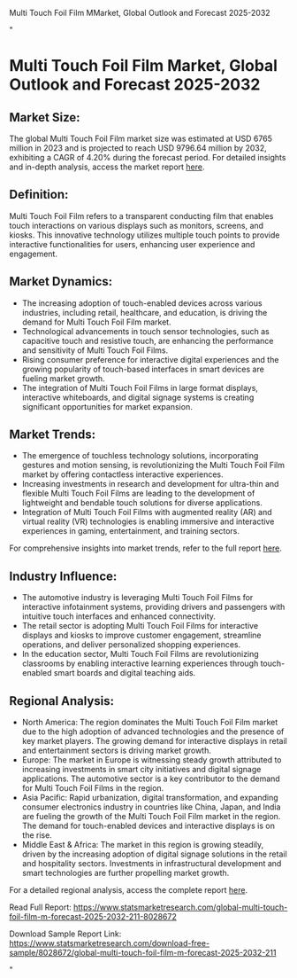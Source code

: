 Multi Touch Foil Film MMarket, Global Outlook and Forecast 2025-2032 

"<h1>Multi Touch Foil Film Market, Global Outlook and Forecast 2025-2032</h1>

<h2>Market Size:</h2>
<p>The global Multi Touch Foil Film market size was estimated at USD 6765 million in 2023 and is projected to reach USD 9796.64 million by 2032, exhibiting a CAGR of 4.20% during the forecast period. For detailed insights and in-depth analysis, access the market report <a href='https://www.statsmarketresearch.com/global-multi-touch-foil-film-m-forecast-2025-2032-211-8028672'>here</a>.</p>

<h2>Definition:</h2>
<p>Multi Touch Foil Film refers to a transparent conducting film that enables touch interactions on various displays such as monitors, screens, and kiosks. This innovative technology utilizes multiple touch points to provide interactive functionalities for users, enhancing user experience and engagement.</p>

<h2>Market Dynamics:</h2>
<ul>
  <li>The increasing adoption of touch-enabled devices across various industries, including retail, healthcare, and education, is driving the demand for Multi Touch Foil Film market.</li>
  <li>Technological advancements in touch sensor technologies, such as capacitive touch and resistive touch, are enhancing the performance and sensitivity of Multi Touch Foil Films.</li>
  <li>Rising consumer preference for interactive digital experiences and the growing popularity of touch-based interfaces in smart devices are fueling market growth.</li>
  <li>The integration of Multi Touch Foil Films in large format displays, interactive whiteboards, and digital signage systems is creating significant opportunities for market expansion.</li>
</ul>

<h2>Market Trends:</h2>
<ul>
  <li>The emergence of touchless technology solutions, incorporating gestures and motion sensing, is revolutionizing the Multi Touch Foil Film market by offering contactless interactive experiences.</li>
  <li>Increasing investments in research and development for ultra-thin and flexible Multi Touch Foil Films are leading to the development of lightweight and bendable touch solutions for diverse applications.</li>
  <li>Integration of Multi Touch Foil Films with augmented reality (AR) and virtual reality (VR) technologies is enabling immersive and interactive experiences in gaming, entertainment, and training sectors.</li>
</ul>
<p>For comprehensive insights into market trends, refer to the full report <a href='https://www.statsmarketresearch.com/global-multi-touch-foil-film-m-forecast-2025-2032-211-8028672'>here</a>.</p>

<h2>Industry Influence:</h2>
<ul>
  <li>The automotive industry is leveraging Multi Touch Foil Films for interactive infotainment systems, providing drivers and passengers with intuitive touch interfaces and enhanced connectivity.</li>
  <li>The retail sector is adopting Multi Touch Foil Films for interactive displays and kiosks to improve customer engagement, streamline operations, and deliver personalized shopping experiences.</li>
  <li>In the education sector, Multi Touch Foil Films are revolutionizing classrooms by enabling interactive learning experiences through touch-enabled smart boards and digital teaching aids.</li>
</ul>

<h2>Regional Analysis:</h2>
<ul>
  <li>North America: The region dominates the Multi Touch Foil Film market due to the high adoption of advanced technologies and the presence of key market players. The growing demand for interactive displays in retail and entertainment sectors is driving market growth.</li>
  <li>Europe: The market in Europe is witnessing steady growth attributed to increasing investments in smart city initiatives and digital signage applications. The automotive sector is a key contributor to the demand for Multi Touch Foil Films in the region.</li>
  <li>Asia Pacific: Rapid urbanization, digital transformation, and expanding consumer electronics industry in countries like China, Japan, and India are fueling the growth of the Multi Touch Foil Film market in the region. The demand for touch-enabled devices and interactive displays is on the rise.</li>
  <li>Middle East & Africa: The market in this region is growing steadily, driven by the increasing adoption of digital signage solutions in the retail and hospitality sectors. Investments in infrastructural development and smart technologies are further propelling market growth.</li>
</ul>
<p>For a detailed regional analysis, access the complete report <a href='https://www.statsmarketresearch.com/global-multi-touch-foil-film-m-forecast-2025-2032-211-8028672'>here</a>.</p>

<p>Read Full Report: <a href='https://www.statsmarketresearch.com/global-multi-touch-foil-film-m-forecast-2025-2032-211-8028672'>https://www.statsmarketresearch.com/global-multi-touch-foil-film-m-forecast-2025-2032-211-8028672</a></p>
<p>Download Sample Report Link: <a href='https://www.statsmarketresearch.com/download-free-sample/8028672/global-multi-touch-foil-film-m-forecast-2025-2032-211'>https://www.statsmarketresearch.com/download-free-sample/8028672/global-multi-touch-foil-film-m-forecast-2025-2032-211</a></p>"
